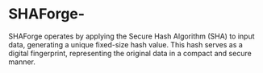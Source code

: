 # SHAForge-
SHAForge operates by applying the Secure Hash Algorithm (SHA) to input data, generating a unique fixed-size hash value. This hash serves as a digital fingerprint, representing the original data in a compact and secure manner.
